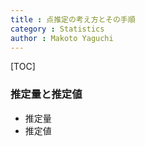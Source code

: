 ```yaml
---
title : 点推定の考え方とその手順
category : Statistics
author : Makoto Yaguchi
---
```


[TOC]

### 推定量と推定値

- 推定量
- 推定値